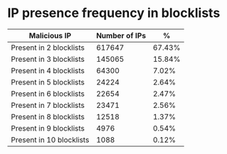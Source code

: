 # IP presence frequency in blocklists
| Malicious IP | Number of IPs | % |
|----|----|----|
| Present in 2 blocklists | 617647 | 67.43% |
| Present in 3 blocklists | 145065 | 15.84% |
| Present in 4 blocklists | 64300 | 7.02% |
| Present in 5 blocklists | 24224 | 2.64% |
| Present in 6 blocklists | 22654 | 2.47% |
| Present in 7 blocklists | 23471 | 2.56% |
| Present in 8 blocklists | 12518 | 1.37% |
| Present in 9 blocklists | 4976 | 0.54% |
| Present in 10 blocklists | 1088 | 0.12% |

